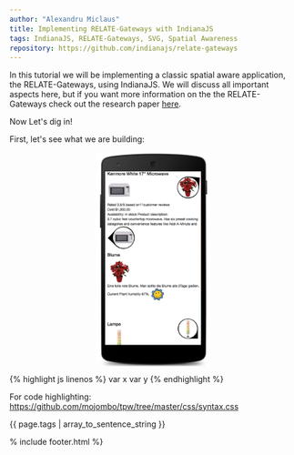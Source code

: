 ```yaml
---
author: "Alexandru Miclaus"
title: Implementing RELATE-Gateways with IndianaJS
tags: IndianaJS, RELATE-Gateways, SVG, Spatial Awareness
repository: https://github.com/indianajs/relate-gateways
---
```


In this tutorial we will be implementing a classic spatial aware application, the RELATE-Gateways, using IndianaJS. We will discuss all important aspects here, but if you want more information on the the RELATE-Gateways check out the research paper [here](http://link.springer.com/article/10.1007/s00779-008-0206-3). 

Now Let's dig in!

First, let's see what we are building:

<img src="/img/relate-gateways/app-image.png" alt="app image" style="width: 200px; display:block; margin: auto;"/>

{% highlight js linenos %}
var x
var y
{% endhighlight %}


For code highlighting:
https://github.com/mojombo/tpw/tree/master/css/syntax.css

{{ page.tags | array_to_sentence_string }}

% include footer.html %}